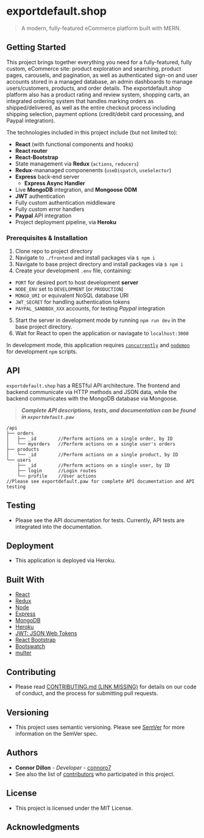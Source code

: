 # exportdefault.shop

> A modern, fully-featured eCommerce platform built with MERN.

## Getting Started

This project brings together everything you need for a fully-featured, fully custom, eCommerce site: product exploration and searching, product pages, carousels, and pagination, as well as authenticated sign-on and user accounts stored in a managed database, an admin dashboards to manage users/customers, products, and order details. The exportdefault.shop platform also has a product rating and review system, shopping carts, an integrated ordering system that handles marking orders as shipped/delivered, as well as the entire checkout process including shipping selection, payment options (credit/debit card processing, and Paypal integration).

The technologies included in this project include (but not limited to):

- **React** (with functional components and hooks)
- **React router**
- **React-Bootstrap**
- State management via **Redux** (`actions`, `reducers`)
- **Redux**-mananaged componenents (`useDispatch`, `useSelector`)
- **Express** back-end server
  - **Express Async Handler**
- Live **MongoDB** integration, and **Mongoose ODM**
- **JWT** authentication
- Fully custom authentication middleware
- Fully custom error handlers
- **Paypal** API integration
- Project deployment pipeline, via **Heroku**

### Prerequisites & Installation

1. Clone repo to project directory
2. Navigate to `./frontend` and install packages via `$ npm i`
3. Navigate to base project directory and install packages via `$ npm i`
4. Create your development `.env` file, containing:
  - `PORT` for desired port to host development **server**
  - `NODE_ENV` set to `DEVELOPMENT` (or `PRODUCTION`)
  - `MONGO_URI` or equivalent NoSQL database URI
  - `JWT_SECRET` for handling authentication tokens
  - `PAYPAL_SANDBOX_XXX` accounts, for testing *Paypal* integration
5. Start the server in development mode by running `npm run dev` in the base project directory.
6. Wait for React to open the application or naviagate to `localhost:3000`

In development mode, this application requires [`concurrently`](https://www.npmjs.com/package/concurrently) and [`nodemon`](https://www.npmjs.com/package/nodemon) for development `npm` scripts.

## API

`exportdefault.shop` has a RESTful API architecture. The frontend and backend communicate via HTTP methods and JSON data, while the backend communicates with the MongoDB database via Mongoose.

> ***Complete API descriptions, tests, and documentation can be found in `exportdefault.paw`***

```
/api
├── orders
│   ├── _id        //Perform actions on a single order, by ID
│   └── myorders   //Perform actions on a single user's orders
├── products
│   └── _id        //Perform actions on a single product, by ID
└── users
    ├── _id        //Perform actions on a single user, by ID
    ├── login      //Login routes
    └── profile    //User actions
//Please see exportdefault.paw for complete API documentation and API testing
```

## Testing

- Please see the API documentation for tests. Currently, API tests are integrated into the documentation.

## Deployment

- This application is deployed via Heroku. 

## Built With

- [React](https://reactjs.org)
- [Redux](https://redux.js.org/)
- [Node](https://www.npmjs.com/)
- [Express](https://expressjs.com/)
- [MongoDB](https://www.mongodb.com/)
- [Heroku](https://www.heroku.com/)
- [JWT: JSON Web Tokens](https://jwt.io/)
- [React Bootstrap](https://react-bootstrap.github.io/)
- [Bootswatch](https://bootswatch.com/)
- [multer](https://www.npmjs.com/package/multer)

## Contributing

- Please read [CONTRIBUTING.md (LINK MISSING)](#) for details on our code of conduct, and the process for submitting pull requests.

## Versioning

- This project uses semantic versioning. Please see [SemVer](https://semver.org/) for more information on the SemVer spec.

## Authors

- **Connor Dillon** - _Developer_ - [connoro7](https://github.com/connoro7)
- See also the list of [contributors](https://github.com/connoro7/exportdefault.shop/contributors) who participated in this project.

## License

- This project is licensed under the MIT License.

## Acknowledgments
